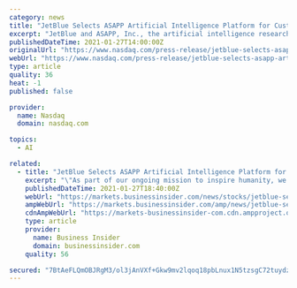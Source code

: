 ```yaml
---
category: news
title: "JetBlue Selects ASAPP Artificial Intelligence Platform for Customer Experience Transformation"
excerpt: "JetBlue and ASAPP, Inc., the artificial intelligence research-driven company, today announced that JetBlue will use the ASAPP AI platform to amplify productivity and efficiency of JetBlue crewmembers that operate the digital and telephone channels for their customers."
publishedDateTime: 2021-01-27T14:00:00Z
originalUrl: "https://www.nasdaq.com/press-release/jetblue-selects-asapp-artificial-intelligence-platform-for-customer-experience"
webUrl: "https://www.nasdaq.com/press-release/jetblue-selects-asapp-artificial-intelligence-platform-for-customer-experience"
type: article
quality: 36
heat: -1
published: false

provider:
  name: Nasdaq
  domain: nasdaq.com

topics:
  - AI

related:
  - title: "JetBlue Selects ASAPP Artificial Intelligence Platform for Customer Experience Transformation"
    excerpt: "\"As part of our ongoing mission to inspire humanity, we were determined to find an artificial intelligence platform that would allow us to transform the JetBlue customer support experience by supporting and amplifying the efforts of our dedicated crewmembers,"
    publishedDateTime: 2021-01-27T18:40:00Z
    webUrl: "https://markets.businessinsider.com/news/stocks/jetblue-selects-asapp-artificial-intelligence-platform-for-customer-experience-transformation-1030010194"
    ampWebUrl: "https://markets.businessinsider.com/amp/news/jetblue-selects-asapp-artificial-intelligence-platform-for-customer-experience-transformation-1030010194"
    cdnAmpWebUrl: "https://markets-businessinsider-com.cdn.ampproject.org/c/s/markets.businessinsider.com/amp/news/jetblue-selects-asapp-artificial-intelligence-platform-for-customer-experience-transformation-1030010194"
    type: article
    provider:
      name: Business Insider
      domain: businessinsider.com
    quality: 56

secured: "7BtAeFLQmOBJRgM3/ol3jAnVXf+Gkw9mv2lqoq18pbLnux1N5tzsgC72tuydz5LH8mW12zCDgh7p/H74vZWvcptIVlOtIshoTtWM3On8cCTgX4YDHZLvvNk1yJtKFp11gjo0kZu69ZjQH3UvOwElbFOvcSvBugpI7arYBVQBPOa4f+4R9slK+7RfTkJdQl+cOInYFzg0ZwtQFEovQY7H9jz/PXERM4dA944w0ZV9K/E1jM9E0HWi/T0yu6WnDpZe1tyM+KSKwFV9AZEeSoViC1W1/cZSUnfWPgnPQ+NLlOl7qZ4o+3UMhSfQhnf8B55jw82BgJRTK/hzeh+QIkWinyaTzUbBi2I1aD+kWNawML0=;U8R93DWbVS3JbpUXufhANQ=="
---
```


